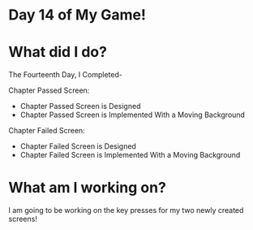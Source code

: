 # Day 14 of My Game!

# What did I do?

The Fourteenth Day, I Completed-

Chapter Passed Screen:

* Chapter Passed Screen is Designed
* Chapter Passed Screen is Implemented With a Moving Background 

Chapter Failed Screen:

* Chapter Failed Screen is Designed
* Chapter Failed Screen is Implemented With a Moving Background 


# What am I working on? 

I am going to be working on the key presses for my two newly created screens! 
